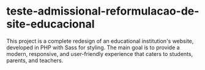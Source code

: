 # teste-admissional-reformulacao-de-site-educacional
This project is a complete redesign of an educational institution's website, developed in PHP with Sass for styling. The main goal is to provide a modern, responsive, and user-friendly experience that caters to students, parents, and teachers. 
